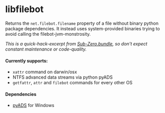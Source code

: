 # libfilebot

Returns the `net.filebot.filename` property of a file without binary python package dependencies.
It instead uses system-provided binaries trying to avoid calling the filebot-jvm-monstrosity.

*This is a quick-hack-excerpt from [Sub-Zero.bundle](https://github.com/pannal/Sub-Zero.bundle), so don't expect constant maintenance or code-quality.*

#### Currently supports:

* `xattr` command on darwin/osx
* NTFS advanced data streams via python pyADS
* `getfattr`, `attr` and `filebot` commands for every other OS


#### Dependencies

* [pyADS](https://github.com/RobinDavid/pyADS) for Windows